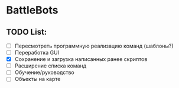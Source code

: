 # BattleBots

## TODO List:
- [ ] Пересмотреть программную реализацию команд (шаблоны?)
- [ ] Переработка GUI
- [X] Cохранение и загрузка написанных ранее скриптов
- [ ] Расширение списка команд
- [ ] Обучение/руководство
- [ ] Объекты на карте
